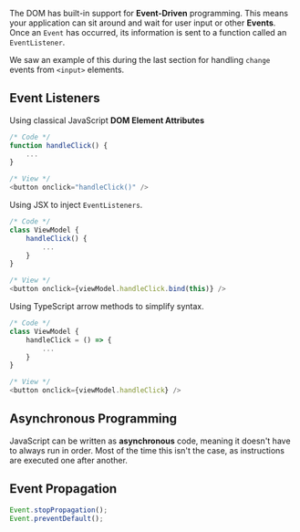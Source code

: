 The DOM has built-in support for **Event-Driven** programming.  This means your application can sit around and wait for user input or other **Events**.  Once an `Event` has occurred, its information is sent to a function called an `EventListener`.

We saw an example of this during the last section for handling `change` events from `<input>` elements.  


## Event Listeners

Using classical JavaScript **DOM Element Attributes**

```` TypeScript
/* Code */
function handleClick() {
    ...
}

/* View */
<button onclick="handleClick()" />
````

Using JSX to inject `EventListeners`.

```` TypeScript
/* Code */
class ViewModel {
    handleClick() {
        ...
    }
}

/* View */
<button onclick={viewModel.handleClick.bind(this)} />
````

Using TypeScript arrow methods to simplify syntax.

```` TypeScript
/* Code */
class ViewModel {
    handleClick = () => {
        ...
    }
}

/* View */
<button onclick={viewModel.handleClick} />
````

## Asynchronous Programming

JavaScript can be written as **asynchronous** code, meaning it doesn't have to always run in order.  Most of the time this isn't the case, as instructions are executed one after another.

## Event Propagation

```` TypeScript
Event.stopPropagation();
Event.preventDefault();
````

